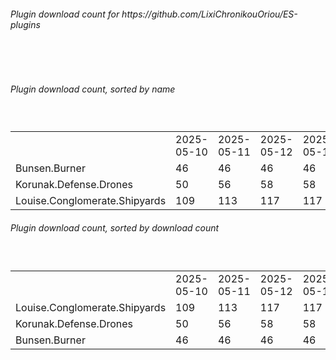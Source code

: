 <h6>Plugin download count for https://github.com/LixiChronikouOriou/ES-plugins</h6><br>
<br>
<h6>Plugin download count, sorted by name</h6><sub><sup><br>
<table>
	<tr>
		<td></td>
		<td>2025-05-10</td>
		<td>2025-05-11</td>
		<td>2025-05-12</td>
		<td>2025-05-13</td>
		<td>2025-05-14</td>
		<td>2025-05-15</td>
		<td>2025-05-16</td>
		<td>today +</td>
	</tr>
	<tr>
		<td>Bunsen.Burner</td>
		<td>46</td>
		<td>46</td>
		<td>46</td>
		<td>46</td>
		<td>46</td>
		<td>46</td>
		<td>46</td>
		<td></td>
	</tr>
	<tr>
		<td>Korunak.Defense.Drones</td>
		<td>50</td>
		<td>56</td>
		<td>58</td>
		<td>58</td>
		<td>60</td>
		<td>60</td>
		<td>60</td>
		<td></td>
	</tr>
	<tr>
		<td>Louise.Conglomerate.Shipyards</td>
		<td>109</td>
		<td>113</td>
		<td>117</td>
		<td>117</td>
		<td>119</td>
		<td>123</td>
		<td>123</td>
		<td></td>
	</tr>
</table>
</sub></sup>
<h6>Plugin download count, sorted by download count</h6><sub><sup><br>
<table>
	<tr>
		<td></td>
		<td>2025-05-10</td>
		<td>2025-05-11</td>
		<td>2025-05-12</td>
		<td>2025-05-13</td>
		<td>2025-05-14</td>
		<td>2025-05-15</td>
		<td>2025-05-16</td>
		<td>today +</td>
	</tr>
	<tr>
		<td>Louise.Conglomerate.Shipyards</td>
		<td>109</td>
		<td>113</td>
		<td>117</td>
		<td>117</td>
		<td>119</td>
		<td>123</td>
		<td>123</td>
		<td></td>
	</tr>
	<tr>
		<td>Korunak.Defense.Drones</td>
		<td>50</td>
		<td>56</td>
		<td>58</td>
		<td>58</td>
		<td>60</td>
		<td>60</td>
		<td>60</td>
		<td></td>
	</tr>
	<tr>
		<td>Bunsen.Burner</td>
		<td>46</td>
		<td>46</td>
		<td>46</td>
		<td>46</td>
		<td>46</td>
		<td>46</td>
		<td>46</td>
		<td></td>
	</tr>
</table>
</sub></sup>
